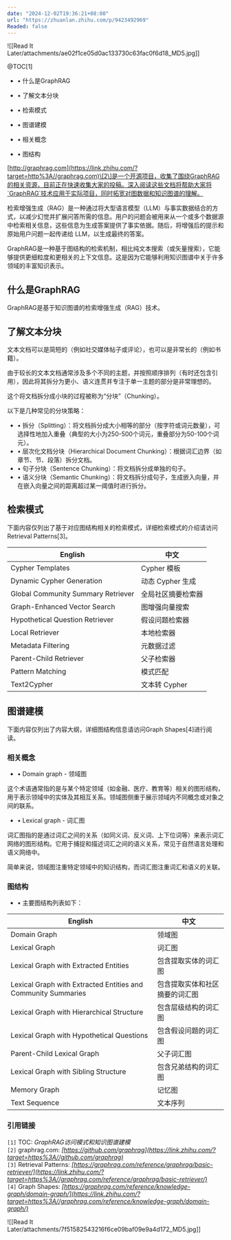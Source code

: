 ```yaml
---
date: "2024-12-02T19:36:21+08:00"
url: "https://zhuanlan.zhihu.com/p/9423492969"
Readed: false
---
```

![[Read It Later/attachments/ae02f1ce05d0ac133730c63fac0f6d18_MD5.jpg]]

@TOC\[1\]

- • 什么是GraphRAG
- • 了解文本分块
- • 检索模式
- • 图谱建模

- • 相关概念
- • 图结构

[http://graphrag.com](https://link.zhihu.com/?target=http%3A//graphrag.com)\[2\]是一个开源项目，收集了围绕GraphRAG的相关资源，目前正在快速收集大家的投稿。深入阅读这些文档将帮助大家将`GraphRAG`技术应用于实际项目，同时拓宽对图数据和知识图谱的理解。

检索增强生成（RAG）是一种通过将大型语言模型（LLM）与事实数据结合的方式，以减少幻觉并扩展问答所需的信息。用户的问题会被用来从一个或多个数据源中检索相关信息，这些信息为生成答案提供了事实依据。随后，将增强后的提示和原始用户问题一起传递给 LLM，以生成最终的答案。

GraphRAG是一种基于图结构的检索机制，相比纯文本搜索（或矢量搜索），它能够提供更细粒度和更相关的上下文信息。这是因为它能够利用知识图谱中关于许多领域的丰富知识表示。

## **什么是GraphRAG**

GraphRAG是基于知识图谱的检索增强生成（RAG）技术。

## **了解文本分块**

文本文档可以是简短的（例如社交媒体帖子或评论），也可以是非常长的（例如书籍）。

由于较长的文本文档通常涉及多个不同的主题，并按照顺序排列（有时还包含引用），因此将其拆分为更小、语义连贯并专注于单一主题的部分是非常理想的。

这个将文档拆分成小块的过程被称为“分块”（Chunking）。

以下是几种常见的分块策略：

- • 拆分（Splitting）：将文档拆分成大小相等的部分（按字符或词元数量），可选择性地加入重叠（典型的大小为250-500个词元，重叠部分为50-100个词元）。
- • 层次化文档分块（Hierarchical Document Chunking）：根据词汇边界（如章节、节、段落）拆分文档。
- • 句子分块（Sentence Chunking）：将文档拆分成单独的句子。
- • 语义分块（Semantic Chunking）：将文档拆分成句子，生成嵌入向量，并在嵌入向量之间的距离超过某一阈值时进行拆分。

## **检索模式**

下面内容仅列出了基于对应图结构相关的检索模式，详细检索模式的介绍请访问Retrieval Patterns\[3\]。

| English | 中文 |
| --- | --- |
| Cypher Templates | Cypher 模板 |
| Dynamic Cypher Generation | 动态 Cypher 生成 |
| Global Community Summary Retriever | 全局社区摘要检索器 |
| Graph-Enhanced Vector Search | 图增强向量搜索 |
| Hypothetical Question Retriever | 假设问题检索器 |
| Local Retriever | 本地检索器 |
| Metadata Filtering | 元数据过滤 |
| Parent-Child Retriever | 父子检索器 |
| Pattern Matching | 模式匹配 |
| Text2Cypher | 文本转 Cypher |

## **图谱建模**

下面内容仅列出了内容大纲，详细图结构信息请访问Graph Shapes\[4\]进行阅读。

### **相关概念**

- • Domain graph - 领域图

这个术语通常指的是与某个特定领域（如金融、医疗、教育等）相关的图形结构，用于表示领域中的实体及其相互关系。领域图侧重于展示领域内不同概念或对象之间的联系。

- • Lexical graph - 词汇图

词汇图指的是通过词汇之间的关系（如同义词、反义词、上下位词等）来表示词汇网络的图形结构。它用于捕捉和描述词汇之间的语义关系，常见于自然语言处理和语义网络中。

简单来说，领域图注重特定领域中的知识结构，而词汇图注重词汇和语义的关联。

### **图结构**

- • 主要图结构列表如下：

| English | 中文 |
| --- | --- |
| Domain Graph | 领域图 |
| Lexical Graph | 词汇图 |
| Lexical Graph with Extracted Entities | 包含提取实体的词汇图 |
| Lexical Graph with Extracted Entities and Community Summaries | 包含提取实体和社区摘要的词汇图 |
| Lexical Graph with Hierarchical Structure | 包含层级结构的词汇图 |
| Lexical Graph with Hypothetical Questions | 包含假设问题的词汇图 |
| Parent-Child Lexical Graph | 父子词汇图 |
| Lexical Graph with Sibling Structure | 包含兄弟结构的词汇图 |
| Memory Graph | 记忆图 |
| Text Sequence | 文本序列 |

### **引用链接**

`[1]` TOC: *GraphRAG访问模式和知识图谱建模*  
`[2]` graphrag.com: *[https://github.com/graphrag](https://link.zhihu.com/?target=https%3A//github.com/graphrag)*  
`[3]` Retrieval Patterns: *[https://graphrag.com/reference/graphrag/basic-retriever/](https://link.zhihu.com/?target=https%3A//graphrag.com/reference/graphrag/basic-retriever/)*  
`[4]` Graph Shapes: *[https://graphrag.com/reference/knowledge-graph/domain-graph/](https://link.zhihu.com/?target=https%3A//graphrag.com/reference/knowledge-graph/domain-graph/)*

![[Read It Later/attachments/7f51582543216f6ce09baf09e9a4d172_MD5.jpg]]